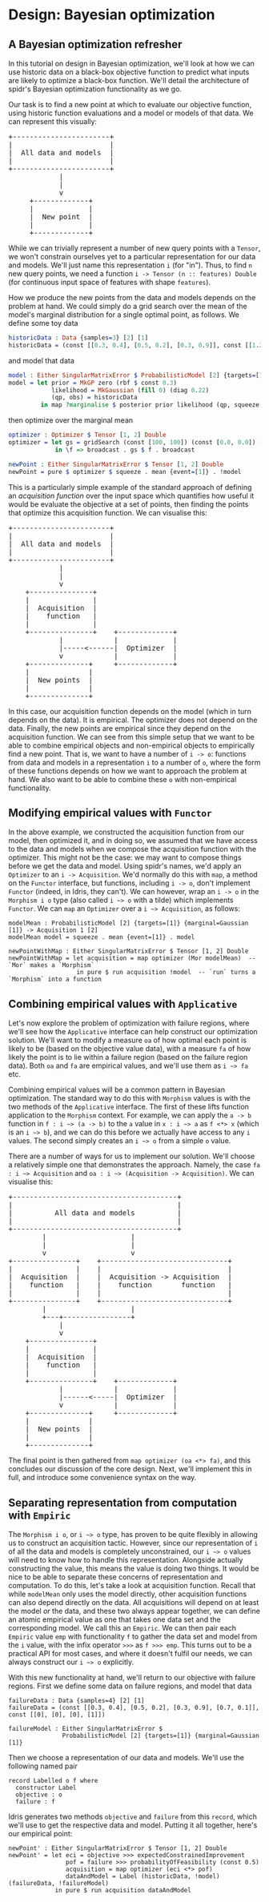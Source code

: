 <!--
Copyright 2021 Joel Berkeley

Licensed under the Apache License, Version 2.0 (the "License");
you may not use this file except in compliance with the License.
You may obtain a copy of the License at

    http://www.apache.org/licenses/LICENSE-2.0

Unless required by applicable law or agreed to in writing, software
distributed under the License is distributed on an "AS IS" BASIS,
WITHOUT WARRANTIES OR CONDITIONS OF ANY KIND, either express or implied.
See the License for the specific language governing permissions and
limitations under the License.
-->
# Design: Bayesian optimization

## A Bayesian optimization refresher

In this tutorial on design in Bayesian optimization, we'll look at how we can use historic data on a black-box objective function to predict what inputs are likely to optimize a black-box function. We'll detail the architecture of spidr's Bayesian optimization functionality as we go.

Our task is to find a new point at which to evaluate our objective function, using historic function evaluations and a model or models of that data. We can represent this visually:

<pre>
+-----------------------+
|                       |
|  All data and models  |
|                       |
+-----------------------+
            |
            |
            v
     +-------------+
     |             |
     |  New point  |
     |             |
     +-------------+
</pre>

While we can trivially represent a number of new query points with a `Tensor`, we won't constrain ourselves yet to a particular representation for our data and models. We'll just name this representation `i` (for "in"). Thus, to find `n` new query points, we need a function `i -> Tensor (n :: features) Double` (for continuous input space of features with shape `features`).

How we produce the new points from the data and models depends on the problem at hand. We could simply do a grid search over the mean of the model's marginal distribution for a single optimal point, as follows. We define some toy data

<!-- idris
import Tensor
import BayesianOptimization
import Model
import Distribution
import Optimize
import Util
-->
```idris
historicData : Data {samples=3} [2] [1]
historicData = (const [[0.3, 0.4], [0.5, 0.2], [0.3, 0.9]], const [[1.2], [-0.5], [0.7]])
```

and model that data

```idris
model : Either SingularMatrixError $ ProbabilisticModel [2] {targets=[1]} {marginal=Gaussian [1]}
model = let prior = MkGP zero (rbf $ const 0.3)
            likelihood = MkGaussian (fill 0) (diag 0.22)
            (qp, obs) = historicData
         in map ?marginalise $ posterior prior likelihood (qp, squeeze obs)
```

then optimize over the marginal mean

```idris
optimizer : Optimizer $ Tensor [1, 2] Double
optimizer = let gs = gridSearch (const [100, 100]) (const [0.0, 0.0]) (const [1.0, 1.0])
             in \f => broadcast . gs $ f . broadcast

newPoint : Either SingularMatrixError $ Tensor [1, 2] Double
newPoint = pure $ optimizer $ squeeze . mean {event=[1]} . !model
```

This is a particularly simple example of the standard approach of defining an _acquisition function_ over the input space which quantifies how useful it would be evaluate the objective at a set of points, then finding the points that optimize this acquisition function. We can visualise this:

<pre>
+-----------------------+
|                       |
|  All data and models  |
|                       |
+-----------------------+
            |
            |
            v
    +---------------+
    |               |
    |  Acquisition  |
    |    function   |
    |               |
    +---------------+    +-------------+
            |            |             |
            |-----<------|  Optimizer  |
            v            |             |
    +--------------+     +-------------+
    |              |
    |  New points  |
    |              |
    +--------------+
</pre>

In this case, our acquisition function depends on the model (which in turn depends on the data). It is empirical. The optimizer does not depend on the data. Finally, the new points are empirical since they depend on the acquisition function. We can see from this simple setup that we want to be able to combine empirical objects and non-empirical objects to empirically find a new point. That is, we want to have a number of `i -> o`: functions from data and models in a representation `i` to a number of `o`, where the form of these functions depends on how we want to approach the problem at hand. We also want to be able to combine these `o` with non-empirical functionality.

## Modifying empirical values with `Functor`

In the above example, we constructed the acquisition function from our model, then optimized it, and in doing so, we assumed that we have access to the data and models when we compose the acquisition function with the optimizer. This might not be the case: we may want to compose things before we get the data and model. Using spidr's names, we'd apply an `Optimizer` to an `i -> Acquisition`. We'd normally do this with `map`, a method on the `Functor` interface, but functions, including `i -> o`, don't implement `Functor` (indeed, in Idris, they can't). We can however, wrap an `i -> o` in the `Morphism i o` type (also called `i ~> o` with a tilde) which implements `Functor`. We can `map` an `Optimizer` over a `i ~> Acquisition`, as follows:

```
modelMean : ProbabilisticModel [2] {targets=[1]} {marginal=Gaussian [1]} -> Acquisition 1 [2]
modelMean model = squeeze . mean {event=[1]} . model

newPointWithMap : Either SingularMatrixError $ Tensor [1, 2] Double
newPointWithMap = let acquisition = map optimizer (Mor modelMean)  -- `Mor` makes a `Morphism`
                   in pure $ run acquisition !model  -- `run` turns a `Morphism` into a function
```

## Combining empirical values with `Applicative`

Let's now explore the problem of optimization with failure regions, where we'll see how the `Applicative` interface can help construct our optimization solution. We'll want to modify a measure `oa` of how optimal each point is likely to be (based on the objective value data), with a measure `fa` of how likely the point is to lie within a failure region (based on the failure region data). Both `oa` and `fa` are empirical values, and we'll use them as `i ~> fa` etc.

Combining empirical values will be a common pattern in Bayesian optimization. The standard way to do this with `Morphism` values is with the two methods of the `Applicative` interface. The first of these lifts function application to the `Morphism` context. For example, we can apply the `a -> b` function in `f : i ~> (a -> b)` to the `a` value in `x : i ~> a` as `f <*> x` (which is an `i ~> b`), and we can do this before we actually have access to any `i` values. The second simply creates an `i ~> o` from a simple `o` value.

There are a number of ways for us to implement our solution. We'll choose a relatively simple one that demonstrates the approach. Namely, the case `fa : i ~> Acquisition` and `oa : i ~> (Acquisition -> Acquisition)`. We can visualise this:

<pre>
+---------------------------------------+
|                                       |
|          All data and models          |
|                                       |
+---------------------------------------+
        |                    |
        |                    |
        v                    v
+---------------+    +------------------------------+
|               |    |                              |
|  Acquisition  |    |  Acquisition -> Acquisition  |
|    function   |    |    function       function   |
|               |    |                              |
+---------------+    +------------------------------+
        |                    |
        +---+----------------+
            |
            v
    +---------------+
    |               |
    |  Acquisition  |
    |    function   |
    |               |
    +---------------+    +-------------+
            |            |             |
            |------<-----|  Optimizer  |
            v            |             |
    +--------------+     +-------------+
    |              |
    |  New points  |
    |              |
    +--------------+
</pre>

The final point is then gathered from `map optimizer (oa <*> fa)`, and this concludes our discussion of the core design. Next, we'll implement this in full, and introduce some convenience syntax on the way.

## Separating representation from computation with `Empiric`

The `Morphism i o`, or `i ~> o` type, has proven to be quite flexibly in allowing us to construct an acquisition tactic. However, since our representation of `i` of all the data and models is completely unconstrained, our `i ~> o` values will need to know how to handle this representation. Alongside actually constructing the value, this means the value is doing two things. It would be nice to be able to separate these concerns of representation and computation. To do this, let's take a look at acquisition function. Recall that while `modelMean` only uses the model directly, other acquisition functions can also depend directly on the data. All acquisitions will depend on at least the model _or_ the data, and these two always appear together, we can define an atomic empirical value as one that takes one data set and the corresponding model. We call this an `Empiric`. We can then pair each `Empiric` value `emp` with functionality `f` to gather the data set and model from the `i` value, with the infix operator `>>>` as `f >>> emp`. This turns out to be a practical API for most cases, and where it doesn't fulfil our needs, we can always construct our `i ~> o` explicitly.

With this new functionality at hand, we'll return to our objective with failure regions. First we define some data on failure regions, and model that data

```
failureData : Data {samples=4} [2] [1]
failureData = (const [[0.3, 0.4], [0.5, 0.2], [0.3, 0.9], [0.7, 0.1]], const [[0], [0], [0], [1]])

failureModel : Either SingularMatrixError $
               ProbabilisticModel [2] {targets=[1]} {marginal=Gaussian [1]}
```

Then we choose a representation of our data and models. We'll use the following named pair

```
record Labelled o f where
  constructor Label
  objective : o
  failure : f
```

Idris generates two methods `objective` and `failure` from this `record`, which we'll use to get the respective data and model. Putting it all together, here's our empirical point:

```
newPoint' : Either SingularMatrixError $ Tensor [1, 2] Double
newPoint' = let eci = objective >>> expectedConstrainedImprovement
                pof = failure >>> probabilityOfFeasibility (const 0.5)
                acquisition = map optimizer (eci <*> pof)
                dataAndModel = Label (historicData, !model) (failureData, !failureModel)
             in pure $ run acquisition dataAndModel
```
